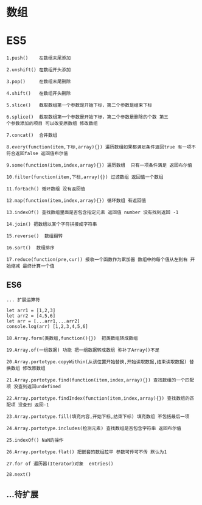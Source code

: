 # 数组
  
# ES5

    1.push()    在数组末尾添加

    2.unshift() 在数组开头添加

    3.pop()     在数组末尾删除

    4.shift()   在数组开头删除

    5.slice()   截取数组第一个参数是开始下标，第二个参数是结束下标

    6.splice()  截取数组第一个参数是开始下标，第二个参数是删除的个数 第三
    个参数添加的项目 可以改变原数组 修改数组

    7.concat()  合并数组

    8.every(function(item,下标,array){}) 遍历数组如果都满足条件返回true 有一项不符合返回false 返回值布尔值

    9.some(function(item,index,array){}) 遍历数组  只有一项条件满足 返回布尔值

    10.filter(function(item,下标,array){}) 过滤数组 返回值一个数组

    11.forEach() 循环数组 没有返回值

    12.map(function(item,index,array){}) 循环数组 有返回值

    13.indexOf() 查找数组里面是否包含指定元素 返回值 number 没有找到返回 -1

    14.join() 把数组以某个字符拼接成字符串

    15.reverse()  数组翻转

    16.sort()  数组排序

    17.reduce(function(pre,cur)) 接收一个函数作为累加器 数组中的每个值从左到右 开始缩减 最终计算一个值

## ES6

    ... 扩展运算符

    let arr1 = [1,2,3]
    let arr2 = [4,5,6]
    let arr = [...arr1,...arr2]
    console.log(arr) [1,2,3,4,5,6]

    18.Array.form(类数组,function(){})  把类数组转成数组

    19.Array.of(一组数据) 功能 把一组数据转成数组 弥补了Array()不足

    20.Array.portotype.copyWithin(从该位置开始替换,开始读取数据,结束读取数据) 替换数组 修改原数组

    21.Array.portotype.find(function(item,index,array){}) 查找数组的一个匹配项 没查到返回undefined

    22.Array.portotype.findIndex(function(item,index,array){}) 查找数组的匹配项 没查到 返回-1

    23.Array.portotype.fill(填充内容,开始下标,结束下标) 填充数组 不包括最后一项

    24.Array.portotype.includes(检测元素) 查找数组是否包含字符串 返回布尔值  

    25.indexOf() NaN的操作

    26.Array.portotype.flat() 把嵌套的数组拉平 参数可传可不传 默认为1

    27.for of 遍历器(Iterator)对象  entries()

    28.next()
    
## ...待扩展
